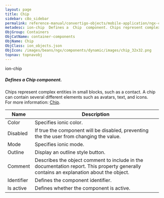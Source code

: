 ```yaml
---
layout: page
title: Chip
sidebar: c8o_sidebar
permalink: reference-manual/convertigo-objects/mobile-application/ngx-components/container-components/chip/
metadesc: ion-chip  Defines a  Chip  component. Chips represent complex entities in small blocks, such as a contact. A chip can contain several different elemen
ObjGroup: Containers
ObjCatName: container-components
ObjName: Chip
ObjClass: ion_objects.json
ObjIcon: /images/beans/ngx/components/dynamic/images/chip_32x32.png
topnav: topnavobj
---
```

ion-chip<br/>

##### Defines a <i>Chip</i> component.<br/>
Chips represent complex entities in small blocks, such as a contact. A chip can contain several different elements such as avatars, text, and icons.<br/>
 For more information: <a href='https://ionic-docs-o31kiyk8l-ionic1.vercel.app/docs/api/chip'>Chip</a>.

Name | Description 
--- | ---
Color | Specifies ionic color.
Disabled | If true the component will be disabled, preventing the the user from changing the value.
Mode | Specifies ionic mode.
Outline | Display an outline style button.
Comment | Describes the object comment to include in the documentation report.  This property generally contains an explanation about the object. 
Identifier | Defines the component identifier.  
Is active | Defines whether the component is active. 

